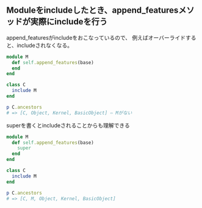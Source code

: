 ## Moduleをincludeしたとき、append_featuresメソッドが実際にincludeを行う

append_featuresがincludeをおこなっているので、
例えばオーバーライドすると、includeされなくなる。

```ruby
module M
  def self.append_features(base)
  end
end

class C
  include M
end

p C.ancestors
# => [C, Object, Kernel, BasicObject] ⇦ Mがない
```

superを書くとincludeされることからも理解できる

```ruby
module M
  def self.append_features(base)
    super
  end
end

class C
  include M
end

p C.ancestors
# => [C, M, Object, Kernel, BasicObject]
```
